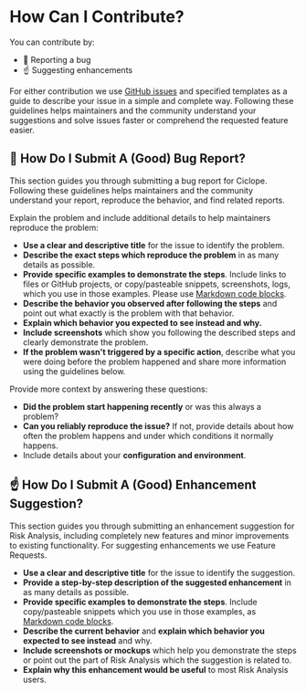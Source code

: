 # How Can I Contribute?


You can contribute by:
- :bug: Reporting a bug
- :point_up: Suggesting enhancements

For either contribution we use [GitHub issues](https://guides.github.com/features/issues/) and specified templates as a guide to describe your issue in a simple and complete way. Following these guidelines helps maintainers and the community understand your suggestions and solve issues faster or comprehend the requested feature easier.

## :bug: How Do I Submit A (Good) Bug Report?

This section guides you through submitting a bug report for Ciclope. Following these guidelines helps maintainers and the community understand your report, reproduce the behavior, and find related reports.

Explain the problem and include additional details to help maintainers reproduce the problem:

* **Use a clear and descriptive title** for the issue to identify the problem.
* **Describe the exact steps which reproduce the problem** in as many details as possible.
* **Provide specific examples to demonstrate the steps**. Include links to files or GitHub projects, or copy/pasteable snippets, screenshots, logs, which you use in those examples. Please use [Markdown code blocks](https://help.github.com/articles/markdown-basics/#multiple-lines).
* **Describe the behavior you observed after following the steps** and point out what exactly is the problem with that behavior.
* **Explain which behavior you expected to see instead and why.**
* **Include screenshots** which show you following the described steps and clearly demonstrate the problem.
* **If the problem wasn't triggered by a specific action**, describe what you were doing before the problem happened and share more information using the guidelines below.

Provide more context by answering these questions:

* **Did the problem start happening recently** or was this always a problem?
* **Can you reliably reproduce the issue?** If not, provide details about how often the problem happens and under which conditions it normally happens.
* Include details about your **configuration and environment**.

## :point_up: How Do I Submit A (Good) Enhancement Suggestion?

This section guides you through submitting an enhancement suggestion for Risk Analysis, including completely new features and minor improvements to existing functionality. For suggesting enhancements we use Feature Requests.

* **Use a clear and descriptive title** for the issue to identify the suggestion.
* **Provide a step-by-step description of the suggested enhancement** in as many details as possible.
* **Provide specific examples to demonstrate the steps**. Include copy/pasteable snippets which you use in those examples, as [Markdown code blocks](https://help.github.com/articles/markdown-basics/#multiple-lines).
* **Describe the current behavior** and **explain which behavior you expected to see instead** and why.
* **Include screenshots or mockups** which help you demonstrate the steps or point out the part of Risk Analysis which the suggestion is related to.
* **Explain why this enhancement would be useful** to most Risk Analysis users.